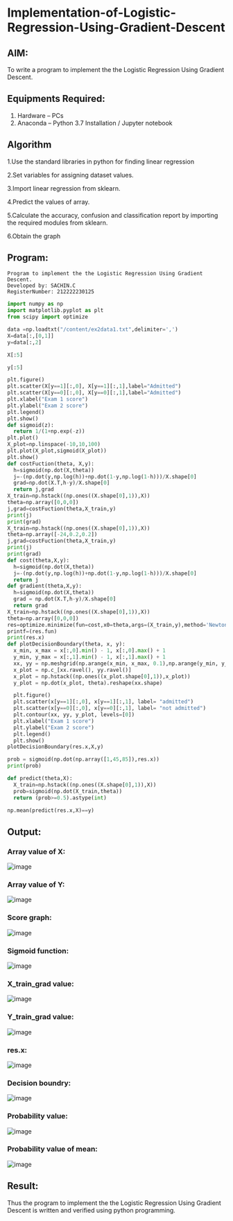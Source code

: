 # Implementation-of-Logistic-Regression-Using-Gradient-Descent

## AIM:
To write a program to implement the the Logistic Regression Using Gradient Descent.

## Equipments Required:
1. Hardware – PCs
2. Anaconda – Python 3.7 Installation / Jupyter notebook

## Algorithm
1.Use the standard libraries in python for finding linear regression

2.Set variables for assigning dataset values.
 
3.Import linear regression from sklearn.

4.Predict the values of array.

5.Calculate the accuracy, confusion and classification report by importing the required modules from sklearn.

6.Obtain the graph

## Program:
```
Program to implement the the Logistic Regression Using Gradient Descent.
Developed by: SACHIN.C
RegisterNumber: 212222230125
```

```PYTHON
import numpy as np
import matplotlib.pyplot as plt
from scipy import optimize

data =np.loadtxt("/content/ex2data1.txt",delimiter=',')
X=data[:,[0,1]]
y=data[:,2]

X[:5]

y[:5]

plt.figure()
plt.scatter(X[y==1][:,0], X[y==1][:,1],label="Admitted")
plt.scatter(X[y==0][:,0], X[y==0][:,1],label="Admitted")
plt.xlabel("Exam 1 score")
plt.ylabel("Exam 2 score")
plt.legend()
plt.show()
def sigmoid(z):
  return 1/(1+np.exp(-z))
plt.plot()
X_plot=np.linspace(-10,10,100)
plt.plot(X_plot,sigmoid(X_plot))
plt.show()
def costFuction(theta, X,y):
  h=sigmoid(np.dot(X,theta))
  j=-(np.dot(y,np.log(h))+np.dot(1-y,np.log(1-h)))/X.shape[0]
  grad=np.dot(X.T,h-y)/X.shape[0]
  return j,grad
X_train=np.hstack((np.ones((X.shape[0],1)),X))
theta=np.array([0,0,0])
j,grad=costFuction(theta,X_train,y)
print(j)
print(grad)
X_train=np.hstack((np.ones((X.shape[0],1)),X))
theta=np.array([-24,0.2,0.2])
j,grad=costFuction(theta,X_train,y)
print(j)
print(grad)
def cost(theta,X,y):
  h=sigmoid(np.dot(X,theta))
  j=-(np.dot(y,np.log(h))+np.dot(1-y,np.log(1-h)))/X.shape[0]
  return j
def gradient(theta,X,y):
  h=sigmoid(np.dot(X,theta))
  grad = np.dot(X.T,h-y)/X.shape[0]
  return grad
X_train=np.hstack((np.ones((X.shape[0],1)),X))
theta=np.array([0,0,0])
res=optimize.minimize(fun=cost,x0=theta,args=(X_train,y),method='Newton-CG',jac=gradient)
printf=(res.fun)
print(res.x)
def plotDecisionBoundary(theta, x, y):
  x_min, x_max = x[:,0].min() - 1, x[:,0].max() + 1
  y_min, y_max = x[:,1].min() - 1, x[:,1].max() + 1
  xx, yy = np.meshgrid(np.arange(x_min, x_max, 0.1),np.arange(y_min, y_max, 0.1))
  x_plot = np.c_[xx.ravel(), yy.ravel()]
  x_plot = np.hstack((np.ones((x_plot.shape[0],1)),x_plot))
  y_plot = np.dot(x_plot, theta).reshape(xx.shape)

  plt.figure()
  plt.scatter(x[y==1][:,0], x[y==1][:,1], label= "admitted")
  plt.scatter(x[y==0][:,0], x[y==0][:,1], label= "not admitted")
  plt.contour(xx, yy, y_plot, levels=[0])
  plt.xlabel("Exam 1 score")
  plt.ylabel("Exam 2 score")
  plt.legend()
  plt.show()
plotDecisionBoundary(res.x,X,y)

prob = sigmoid(np.dot(np.array([1,45,85]),res.x))
print(prob)

def predict(theta,X):
  X_train=np.hstack((np.ones((X.shape[0],1)),X))
  prob=sigmoid(np.dot(X_train,theta))
  return (prob>=0.5).astype(int)

np.mean(predict(res.x,X)==y)
```

## Output:

### Array value of X:
![image](https://github.com/Sachin-vlr/-Implementation-of-Logistic-Regression-Using-Gradient-Descent/assets/113497666/9ba9cd42-aacc-4be0-ac80-30cdb6a1c084)

### Array value of Y:
![image](https://github.com/Sachin-vlr/-Implementation-of-Logistic-Regression-Using-Gradient-Descent/assets/113497666/b295ede5-3a93-45e2-b4a0-532979d58a1b)

### Score graph:
![image](https://github.com/Sachin-vlr/-Implementation-of-Logistic-Regression-Using-Gradient-Descent/assets/113497666/75ce4256-f05c-4880-b6a0-d14b58d938b5)

### Sigmoid function:
![image](https://github.com/Sachin-vlr/-Implementation-of-Logistic-Regression-Using-Gradient-Descent/assets/113497666/bb7e2494-761d-4602-8a5e-fd08846bfc73)

### X_train_grad value:
![image](https://github.com/Sachin-vlr/-Implementation-of-Logistic-Regression-Using-Gradient-Descent/assets/113497666/223b0362-478f-4604-8142-f3846a70075e)

### Y_train_grad value:
![image](https://github.com/Sachin-vlr/-Implementation-of-Logistic-Regression-Using-Gradient-Descent/assets/113497666/219db1d0-28d8-44da-bb20-ce6180d530b4)

### res.x:
![image](https://github.com/Sachin-vlr/-Implementation-of-Logistic-Regression-Using-Gradient-Descent/assets/113497666/f4daf44f-6228-48f1-8e91-bcc771e05c73)

### Decision boundry:
![image](https://github.com/Sachin-vlr/-Implementation-of-Logistic-Regression-Using-Gradient-Descent/assets/113497666/2ecdede3-ea89-4e1e-9e90-45a8dd72ac2e)

### Probability value:
![image](https://github.com/Sachin-vlr/-Implementation-of-Logistic-Regression-Using-Gradient-Descent/assets/113497666/afaa3f9c-57e0-4f02-8114-e4938cf16cb6)

### Probability value of mean:
![image](https://github.com/Sachin-vlr/-Implementation-of-Logistic-Regression-Using-Gradient-Descent/assets/113497666/853a7f09-a40f-413f-b1d4-8bc9fbd65b86)

## Result:
Thus the program to implement the the Logistic Regression Using Gradient Descent is written and verified using python programming.

